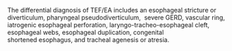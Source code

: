 The differential diagnosis of TEF/EA includes an esophageal stricture or diverticulum, pharyngeal pseudodiverticulum,  severe GERD, vascular ring, iatrogenic esophageal perforation, laryngo-tracheo-esophageal cleft, esophageal webs, esophageal duplication, congenital shortened esophagus, and tracheal agenesis or atresia.